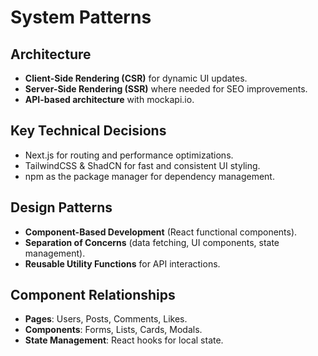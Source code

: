 # System Patterns

## Architecture

- **Client-Side Rendering (CSR)** for dynamic UI updates.
- **Server-Side Rendering (SSR)** where needed for SEO improvements.
- **API-based architecture** with mockapi.io.

## Key Technical Decisions

- Next.js for routing and performance optimizations.
- TailwindCSS & ShadCN for fast and consistent UI styling.
- npm as the package manager for dependency management.

## Design Patterns

- **Component-Based Development** (React functional components).
- **Separation of Concerns** (data fetching, UI components, state management).
- **Reusable Utility Functions** for API interactions.

## Component Relationships

- **Pages**: Users, Posts, Comments, Likes.
- **Components**: Forms, Lists, Cards, Modals.
- **State Management**: React hooks for local state.
